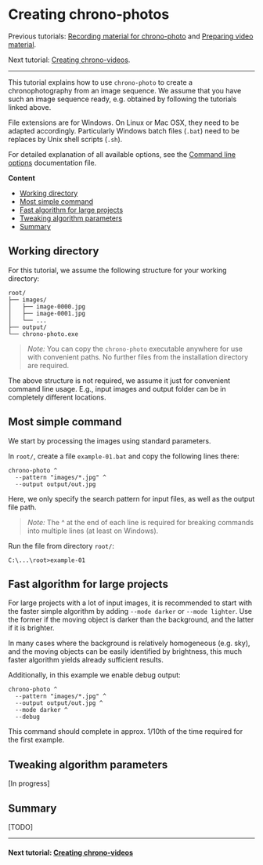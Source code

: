 # Creating chrono-photos

Previous tutorials:
[Recording material for chrono-photo](tutorial_recording.md) and [Preparing video material](tutorial_prepare.md).

Next tutorial: [Creating chrono-videos](tutorial_videos.md).

----

This tutorial explains how to use `chrono-photo` to create a chronophotography from an image sequence.
We assume that you have such an image sequence ready, e.g. obtained by following the tutorials linked above.

File extensions are for Windows. On Linux or Mac OSX, they need to be adapted accordingly.
Particularly Windows batch files (`.bat`) need to be replaces by Unix shell scripts (`.sh`). 

For detailed explanation of all available options, see the [Command line options](options.md) documentation file.

**Content**
* [Working directory](#working-directory)
* [Most simple command](#most-simple-command)
* [Fast algorithm for large projects](#fast-algorithm-for-large-projects)
* [Tweaking algorithm parameters](#tweaking-algorithm-parameters)
* [Summary](#summary)

## Working directory

For this tutorial, we assume the following structure for your working directory:
```
root/
├── images/
│   ├── image-0000.jpg
│   ├── image-0001.jpg
│   └── ...
├── output/
└── chrono-photo.exe
``` 
> _Note:_ You can copy the `chrono-photo` executable anywhere for use with convenient paths.
No further files from the installation directory are required.

The above structure is not required, we assume it just for convenient command line usage.
E.g., input images and output folder can be in completely different locations.

## Most simple command

We start by processing the images using standard parameters. 

In `root/`, create a file `example-01.bat` and copy the following lines there:
```
chrono-photo ^
  --pattern "images/*.jpg" ^
  --output output/out.jpg
```
Here, we only specify the search pattern for input files, as well as the output file path.

> _Note:_ The ^ at the end of each line is required for breaking commands into multiple lines (at least on Windows).

Run the file from directory `root/`:
```
C:\...\root>example-01
```

## Fast algorithm for large projects

For large projects with a lot of input images, it is recommended to start with the faster simple algorithm
by adding `--mode darker` or `--mode lighter`. 
Use the former if the moving object is darker than the background, and the latter if it is brighter.

In many cases where the background is relatively homogeneous (e.g. sky),
and the moving objects can be easily identified by brightness,
this much faster algorithm yields already sufficient results.

Additionally, in this example we enable debug output:
```
chrono-photo ^
  --pattern "images/*.jpg" ^
  --output output/out.jpg ^
  --mode darker ^
  --debug
```

This command should complete in approx. 1/10th of the time required for the first example.

## Tweaking algorithm parameters

[In progress]

## Summary

[TODO]

----

#### Next tutorial: [Creating chrono-videos](tutorial_videos.md)